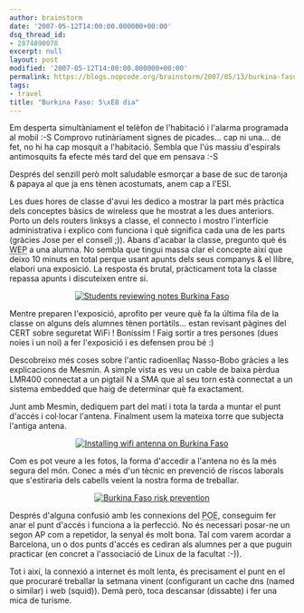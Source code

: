 ```yaml
---
author: brainstorm
date: '2007-05-12T14:00:00.000000+00:00'
dsq_thread_id:
- 2874890078
excerpt: null
layout: post
modified: '2007-05-12T14:00:00.000000+00:00'
permalink: https://blogs.nopcode.org/brainstorm/2007/05/13/burkina-faso-5e-dia/
tags:
- travel
title: "Burkina Faso: 5\xE8 dia"
---
```


Em desperta simultàniament el telèfon de l'habitació i l'alarma programada al mobil :-S Comprovo rutinàriament signes de picades... cap ni una... de fet, no hi ha cap mosquit a l'habitació. Sembla que l'ús massiu d'espirals antimosquits fa efecte més tard del que em pensava :-S

Després del senzill però molt saludable esmorçar a base de suc de taronja & papaya al que ja ens tènen acostumats, anem cap a l'ESI.

Les dues hores de classe d'avui les dedico a mostrar la part més pràctica dels conceptes bàsics de wireless que he mostrat a les dues anteriors. Porto un dels routers linksys a classe, el connecto i mostro l'interfície administrativa i explico com funciona i què significa cada una de les parts (gràcies Jose per el consell ;)). Abans d'acabar la classe, pregunto què és <acronym title='Wired Equivalent Privacy'>WEP</acronym> a una alumna. No sembla que tingui massa clar el concepte així que deixo 10 minuts en total perque usant apunts dels seus companys & el llibre, elabori una exposició. La resposta és brutal, pràcticament tota la classe repassa apunts i discuteixen entre sí. 

<div class='flickr_photo'>
  <center>
    <a href="https://www.flickr.com/photos/rvalls/2912221614/" title="Students reviewing notes Burkina Faso" target="_blank" class="flickr-image aligncenter"><img src="https://farm4.static.flickr.com/3172/2912221614_8e0cd606e4_m.jpg" alt="Students reviewing notes Burkina Faso" class="" /></a>
  </center>
</div>

<!--more-->

  
Mentre preparen l'exposició, aprofito per veure què fa la última fila de la classe on alguns dels alumnes tènen portàtils... estan revisant pàgines del CERT sobre seguretat WiFi ! Boníssim ! Faig sortir a tres persones (dues noies i un noi) a fer l'exposició i es defensen prou bé :) 

Descobreixo més coses sobre l'antic radioenllaç Nasso-Bobo gràcies a les explicacions de Mesmin. A simple vista es veu un cable de baixa pèrdua LMR400 connectat a un pigtail N a SMA que al seu torn està connectat a un sistema embedded que haig de determinar què fa exactament.

Junt amb Mesmin, dediquem part del matí i tota la tarda a muntar el punt d'accés i col·locar l'antena. Finalment usem la mateixa torre que subjecta l'antiga antena.

<div class='flickr_photo'>
  <center>
    <a href="https://www.flickr.com/photos/rvalls/2911461279/" title="Installing wifi antenna on Burkina Faso" target="_blank" class="flickr-image aligncenter"><img src="https://farm4.static.flickr.com/3122/2911461279_719a5472d4_m.jpg" alt="Installing wifi antenna on Burkina Faso" class="" /></a>
  </center>
</div>

Com es pot veure a les fotos, la forma d'accedir a l'antena no és la més segura del món. Conec a més d'un tècnic en prevenció de riscos laborals que s'estiraria dels cabells veient la nostra forma de treballar.

<div class='flickr_photo'>
  <center>
    <a href="https://www.flickr.com/photos/rvalls/2912288960/" title="Burkina Faso risk prevention" target="_blank" class="flickr-image aligncenter"><img src="https://farm4.static.flickr.com/3047/2912288960_94f28758f2_m.jpg" alt="Burkina Faso risk prevention" class="" /></a>
  </center>
</div>

Després d'alguna confusió amb les connexions del <acronym title='Power Over Ethernet'>POE</acronym>, conseguim fer anar el punt d'accés i funciona a la perfecció. No és necessari posar-ne un segon AP com a repetidor, la senyal és molt bona. Tal com varem acordar a Barcelona, un o dos punts d'accés es cediran als alumnes per a que puguin practicar (en concret a l'associació de Linux de la facultat :-)).

Tot i així, la connexió a internet és molt lenta, és precisament el punt en el que procuraré treballar la setmana vinent (configurant un cache dns (named o similar) i web (squid)). Demà però, toca descansar (dissabte) i fer una mica de turisme.